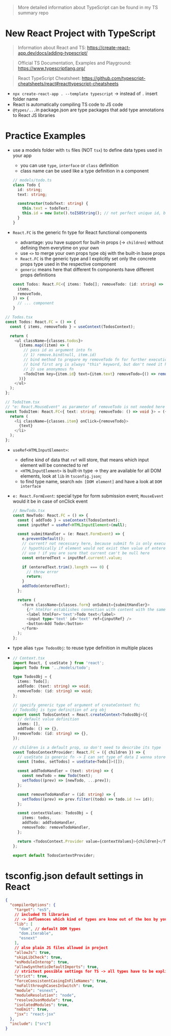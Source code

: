 > More detailed information about TypeScript can be found in my TS summary repo

# New React Project with TypeScript

> Information about React and TS: https://create-react-app.dev/docs/adding-typescript/

> Official TS Documentation, Examples and Playground: https://www.typescriptlang.org/

> React TypeScript Cheatsheet: https://github.com/typescript-cheatsheets/react#reacttypescript-cheatsheets

- `npx create-react-app . --template typescript` -> instead of `.` insert folder name
- React is automatically compiling TS code to JS code
- `@types/...`in package.json are type packages that add type annotations to React JS libraries

# Practice Examples

- use a models folder with `ts` files (NOT `tsx`) to define data types used in your app

  - you can use `type`, `interface` or `class` definition
  - class name can be used like a type definition in a component

  ```TypeScript
  // models/todo.ts
  class Todo {
    id: string;
    text: string;

    constructor(todoText: string) {
      this.text = todoText;
      this.id = new Date().toISOString(); // not perfect unique id, but good enough here
    }
  }
  ```

- `React.FC` is the generic fn type for React functional components

  - advantage: you have support for built-in props (-> `children`) without defining them everytime on your own
  - use `<>` to merge your own props type obj with the built-in base props
  - `React.FC` is the generic type and I explicitly set only the concrete props type used in the respective component
  - `generic` means here that different fn components have different props definitions

  ```TypeScript
  const Todos: React.FC<{ items: Todo[]; removeTodo: (id: string) => void }> = ({
    items,
    removeTodo,
  }) => {
    // ... component
  }
  ```

```TypeScript
// Todos.tsx
const Todos: React.FC = () => {
  const { items, removeTodo } = useContext(TodosContext);

  return (
    <ul className={classes.todos}>
      {items.map((item) => (
        // pass id as argument into fn
        // 1) remove.bind(null, item.id)
        // bind method to prepare my removeTodo fn for further execution that item.id is passed in later as arg;
        // bind first arg is always "this" keyword, but don't need it here, so it's null;
        // 2) use anonymous fn
        <TodoItem key={item.id} text={item.text} removeTodo={() => removeTodo(item.id)} />
      ))}
    </ul>
  );
};

// TodoItem.tsx
// "e: React.MouseEvent" as parameter of removeTodo is not needed here because I don't need it in my use case
const TodoItem: React.FC<{ text: string; removeTodo: () => void }> = ({ text, removeTodo }) => {
  return (
    <li className={classes.item} onClick={removeTodo}>
      {text}
    </li>
  );
};
```

- `useRef<HTMLInputElement>`:
  - define kind of data that `ref` will store, that means which input element will be connected to ref
  - `<HTMLInputElement>` is built-in type -> they are available for all DOM elements, look at `lib` in `tsconfig.json`;
  - to find type name, search `mdn [DOM element]` and have a look at `DOM interface`
- `e: React.FormEvent`: special type for form submission event; `MouseEvent` would it be in case of onClick event

  ```TypeScript
  // NewTodo.tsx
  const NewTodo: React.FC = () => {
    const { addTodo } = useContext(TodosContext);
    const inputRef = useRef<HTMLInputElement>(null);

    const submitHandler = (e: React.FormEvent) => {
      e.preventDefault();
      // current? not necessary here, because submit fn is only executed when ref has a value;
      // hypothically if element would not exist then value of enteredText would be undefined;
      // use ! if you are sure that current can't be null here
      const enteredText = inputRef.current!.value;

      if (enteredText.trim().length === 0) {
        // throw error
        return;
      }
      addTodo(enteredText);
    };

    return (
      <form className={classes.form} onSubmit={submitHandler}>
        {/* htmlFor establishes connection with content with the same id */}
        <label htmlFor='text'>Todo text</label>
        <input type='text' id='text' ref={inputRef} />
        <button>Add Todo</button>
      </form>
    );
  };
  ```

- type alias `type TodosObj`: to reuse type definition in multiple places
- ```TypeScript
  // Context.tsx
  import React, { useState } from 'react';
  import Todo from '../models/todo';

  type TodosObj = {
    items: Todo[];
    addTodo: (text: string) => void;
    removeTodo: (id: string) => void;
  };

  // specify generic type of argument of createContext fn;
  // TodosObj is type definition of arg obj
  export const TodosContext = React.createContext<TodosObj>({
    // default value definition
    items: [],
    addTodo: () => {},
    removeTodo: (id: string) => {},
  });

  // children is a default prop, so don't need to describe its type
  const TodosContextProvider: React.FC = ({ children }) => {
    // useState is generic fn -> I can set type of data I wanna store inside
    const [todos, setTodos] = useState<Todo[]>([]);

    const addTodoHandler = (text: string) => {
      const newTodo = new Todo(text);
      setTodos((prev) => [newTodo, ...prev]);
    };

    const removeTodoHandler = (id: string) => {
      setTodos((prev) => prev.filter((todo) => todo.id !== id));
    };

    const contextValues: TodosObj = {
      items: todos,
      addTodo: addTodoHandler,
      removeTodo: removeTodoHandler,
    };

    return <TodosContext.Provider value={contextValues}>{children}</TodosContext.Provider>;
  };

  export default TodosContextProvider;
  ```

# tsconfig.json default settings in React

```JSON
{
  "compilerOptions": {
    "target": "es5",
    // included TS libraries
    // -> influences which kind of types are know out of the box by your TS code
    "lib": [
      "dom", // default DOM types
      "dom.iterable",
      "esnext"
    ],
    // also plain JS files allowed in project
    "allowJs": true,
    "skipLibCheck": true,
    "esModuleInterop": true,
    "allowSyntheticDefaultImports": true,
    // strictest possible settings for TS -> all types have to be explicitly defined in places where TS can't infer types
    "strict": true,
    "forceConsistentCasingInFileNames": true,
    "noFallthroughCasesInSwitch": true,
    "module": "esnext",
    "moduleResolution": "node",
    "resolveJsonModule": true,
    "isolatedModules": true,
    "noEmit": true,
    "jsx": "react-jsx"
  },
  "include": ["src"]
}
```
